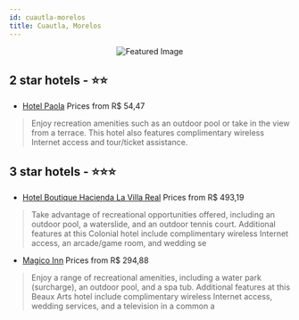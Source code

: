 ```yaml
---
id: cuautla-morelos
title: Cuautla, Morelos
---
```


<center><img src="https://i.travelapi.com/hotels/9000000/8090000/8081200/8081154/879e204a_z.jpg" alt="Featured Image" /></center>


##  2 star hotels - ⭐️⭐️

-    [Hotel Paola](https://us.hurb.com/hotels/cuautla/hotel-paola-JNP-JP00379R?cmp=18055) Prices from R$ 54,47
   > Enjoy recreation amenities such as an outdoor pool or take in the view from a terrace. This hotel also features complimentary wireless Internet access and tour/ticket assistance.

##  3 star hotels - ⭐️⭐️⭐️

-    [Hotel Boutique Hacienda La Villa Real](https://us.hurb.com/hotels/cuautla/hotel-boutique-hacienda-la-villa-real-JNP-JP935869?cmp=18055) Prices from R$ 493,19
   > Take advantage of recreational opportunities offered, including an outdoor pool, a waterslide, and an outdoor tennis court. Additional features at this Colonial hotel include complimentary wireless Internet access, an arcade/game room, and wedding se
-    [Magico Inn](https://us.hurb.com/hotels/cuautla/magico-inn-JNP-JP206625?cmp=18055) Prices from R$ 294,88
   > Enjoy a range of recreational amenities, including a water park (surcharge), an outdoor pool, and a spa tub. Additional features at this Beaux Arts hotel include complimentary wireless Internet access, wedding services, and a television in a common a
